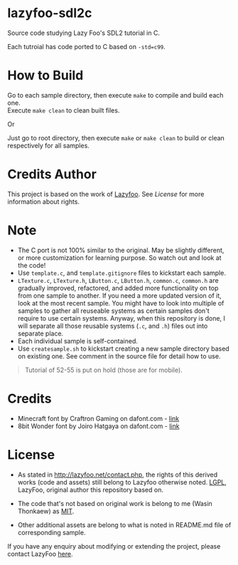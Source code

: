 # lazyfoo-sdl2c
Source code studying Lazy Foo's SDL2 tutorial in C.

Each tutroial has code ported to C based on `-std=c99`.

# How to Build

Go to each sample directory, then execute `make` to compile and build each one.  
Execute `make clean` to clean built files.

Or

Just go to root directory, then execute `make` or `make clean` to build or clean respectively for all samples.

# Credits Author

This project is based on the work of [Lazyfoo](http://lazyfoo.net/tutorials/SDL/).
See _License_ for more information about rights.

# Note

* The C port is not 100% similar to the original. May be slightly different, or more customization for learning purpose. So watch out and look at the code!
* Use `template.c`, and `template.gitignore` files to kickstart each sample.
* `LTexture.c`, `LTexture.h`, `LButton.c`, `LButton.h`, `common.c`, `common.h` are gradually improved, refactored, and added more functionality on top from one sample to another. If you need a more updated version of it, look at the most recent sample. You might have to look into multiple of samples to gather all reuseable systems as certain samples don't require to use certain systems. Anyway, when this repository is done, I will separate all those reusable systems (`.c`, and `.h`) files out into separate place.
* Each individual sample is self-contained.
* Use `createsample.sh` to kickstart creating a new sample directory based on existing one. See comment in the source file for detail how to use.

> Tutorial of 52-55 is put on hold (those are for mobile).

# Credits

* Minecraft font by Craftron Gaming on dafont.com - [link](https://www.dafont.com/minecraft.font)
* 8bit Wonder font by Joiro Hatgaya on dafont.com - [link](https://www.dafont.com/8bit-wonder.font)

# License

* As stated in http://lazyfoo.net/contact.php, the rights of this derived works (code and assets) still belong to Lazyfoo otherwise noted.
  [LGPL](https://www.gnu.org/copyleft/lesser.html), LazyFoo, original author this repository based on.

* The code that's not based on original work is belong to me (Wasin Thonkaew) as [MIT](https://github.com/haxpor/lazyfoo-sdl2c/blob/master/LICENSE).
* Other additional assets are belong to what is noted in README.md file of corresponding sample.

If you have any enquiry about modifying or extending the project, please contact LazyFoo [here](http://lazyfoo.net/contact.php).
